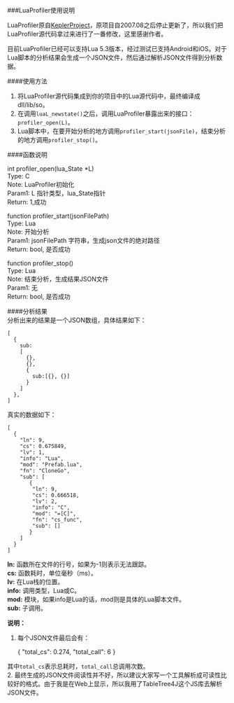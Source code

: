 ###LuaProfiler使用说明

LuaProfiler原自[KeplerProject](http://www.keplerproject.org/luaprofiler)，原项目自2007.08之后停止更新了，所以我们把LuaProfiler源代码拿过来进行了一番修改，这里感谢作者。

目前LuaProfiler已经可以支持Lua 5.3版本，经过测试已支持Android和iOS。对于Lua脚本的分析结果会生成一个JSON文件，然后通过解析JSON文件得到分析数据。

####使用方法
1. 将LuaProfiler源代码集成到你的项目中的Lua源代码中，最终编译成dll/lib/so。
2. 在调用```luaL_newstate()```之后，调用LuaProfiler暴露出来的接口：```profiler_open(L)```。
3. Lua脚本中，在要开始分析的地方调用```profiler_start(jsonFile)```，结束分析的地方调用```profiler_stop()```。

####函数说明

int profiler\_open(lua\_State *L)  
Type: C  
Note: LuaProfiler初始化  
Param1: L 指针类型，lua\_State指针  
Return: 1,成功  

function profiler\_start(jsonFilePath)  
Type: Lua  
Note: 开始分析  
Param1: jsonFilePath 字符串，生成json文件的绝对路径  
Return: bool, 是否成功  

function profiler\_stop()  
Type: Lua  
Note: 结束分析，生成结果JSON文件  
Param1: 无  
Return: bool, 是否成功   

####分析结果  
分析出来的结果是一个JSON数组，具体结果如下：  

    [
      {
        sub:
        [
          {}, 
          {}, 
          {
            sub:[{}, {}]
          }
        ]
      },
    ]

真实的数据如下：
  
    [
      {
        "ln": 9,
        "cs": 0.675849,
        "lv": 1,
        "info": "Lua",
        "mod": "Prefab.lua",
        "fn": "CloneGo",
        "sub": [
           {
            "ln": 9,
            "cs": 0.666518,
            "lv": 2,
            "info": "C",
            "mod": "=[C]",
            "fn": "cs_func",
            "sub": []
           }
        ]
      }
    ]

**ln:** 函数所在文件的行号，如果为-1则表示无法跟踪。  
**cs:** 函数耗时，单位毫秒（ms）。  
**lv:** 在Lua栈的位置。  
**info:** 调用类型，Lua或C。  
**mod:** 模块，如果info是Lua的话，mod则是具体的Lua脚本文件。  
**sub:** 子调用。  

**说明：**  
1. 每个JSON文件最后会有：

    {
      "total_cs": 0.274,
      "total_call": 6
    }

其中```total_cs```表示总耗时，```total_call```总调用次数。  
2. 最终生成的JSON文件阅读性并不好，所以建议大家写一个工具解析成可读性比较好的格式。由于我是在Web上显示，所以我用了TableTree4J这个JS库去解析JSON文件。